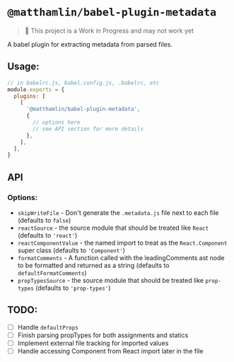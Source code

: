 # `@matthamlin/babel-plugin-metadata`

> 🚨 This project is a Work in Progress and may not work yet

A babel plugin for extracting metadata from parsed files.

## Usage:

```js
// in babelrc.js, babel.config.js, .babelrc, etc
module.exports = {
  plugins: [
    [
      '@matthamlin/babel-plugin-metadata',
      {
        // options here
        // see API section for more details
      },
    ],
  ],
}
```

## API

### Options:

- `skipWriteFile` - Don't generate the `.metadata.js` file next to each file
  (defaults to `false`)
- `reactSource` - the source module that should be treated like `React`
  (defaults to `'react'`)
- `reactComponentValue` - the named import to treat as the `React.Component`
  super class (defaults to `'Component'`)
- `formatComments` - A function called with the leadingComments ast node to be
  formatted and returned as a string (defaults to `defaultFormatComments`)
- `propTypesSource` - the source module that should be treated like `prop-types`
  (defaults to `'prop-types'`)

## TODO:

- [ ] Handle `defaultProps`
- [ ] Finish parsing propTypes for both assignments and statics
- [ ] Implement external file tracking for imported values
- [ ] Handle accessing Component from React import later in the file
